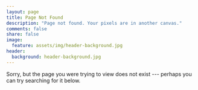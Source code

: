```yaml
---
layout: page
title: Page Not Found
description: "Page not found. Your pixels are in another canvas."
comments: false
share: false
image:
  feature: assets/img/header-background.jpg
header:
  background: header-background.jpg
---  
```


Sorry, but the page you were trying to view does not exist --- perhaps you can try searching for it below.

<script type="text/javascript">
  var GOOG_FIXURL_LANG = 'en';
  var GOOG_FIXURL_SITE = '{{ site.url }}'
</script>
<script type="text/javascript"
  src="//linkhelp.clients.google.com/tbproxy/lh/wm/fixurl.js">
</script>
